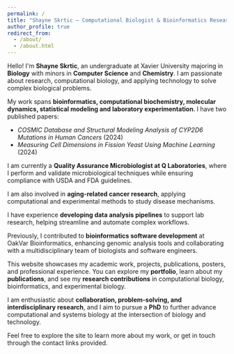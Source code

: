 ```yaml
---
permalink: /
title: "Shayne Skrtic – Computational Biologist & Bioinformatics Researcher"
author_profile: true
redirect_from: 
  - /about/
  - /about.html
---
```


Hello! I'm **Shayne Skrtic**, an undergraduate at Xavier University majoring in **Biology** with minors in **Computer Science** and **Chemistry**. I am passionate about research, computational biology, and applying technology to solve complex biological problems.

My work spans **bioinformatics, computational biochemistry, molecular dynamics, statistical modeling and laboratory experimentation**. I have two published papers:  

- *COSMIC Database and Structural Modeling Analysis of CYP2D6 Mutations in Human Cancers* (2024)  
- *Measuring Cell Dimensions in Fission Yeast Using Machine Learning* (2024)  

I am currently a **Quality Assurance Microbiologist at Q Laboratories**, where I perform and validate microbiological techniques while ensuring compliance with USDA and FDA guidelines.  

I am also involved in **aging-related cancer research**, applying computational and experimental methods to study disease mechanisms.  

I have experience **developing data analysis pipelines** to support lab research, helping streamline and automate complex workflows.  

Previously, I contributed to **bioinformatics software development** at OakVar Bioinformatics, enhancing genomic analysis tools and collaborating with a multidisciplinary team of biologists and software engineers.

This website showcases my academic work, projects, publications, posters, and professional experience. You can explore my **portfolio**, learn about my **publications**, and see my **research contributions** in computational biology, bioinformatics, and experimental biology.

I am enthusiastic about **collaboration, problem-solving, and interdisciplinary research**, and I aim to pursue a **PhD** to further advance computational and systems biology at the intersection of biology and technology.

Feel free to explore the site to learn more about my work, or get in touch through the contact links provided.  

